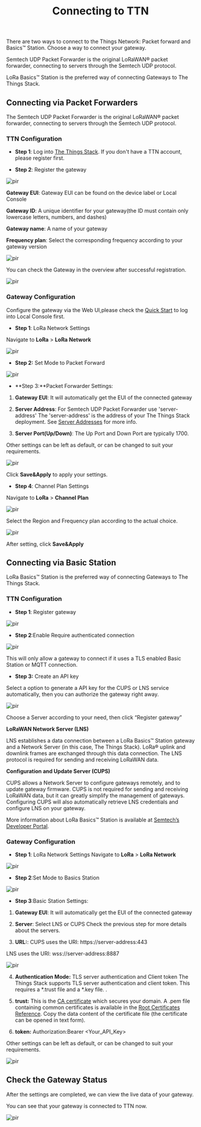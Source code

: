 ﻿---
description: Connect SenseCAP M2 Multi-Platform Gateway to TTN
title: Connecting to TTN
keywords:
- SenseCAP Network
image: https://files.seeedstudio.com/wiki/wiki-platform/S-tempor.png
last_update:
  date: 07/14/2023
  author: Jessie
---



There are two ways to connect to the Things Network: Packet forward and Basics™ Station. Choose a way to connect your gateway.

Semtech UDP Packet Forwarder is the original LoRaWAN® packet forwarder, connecting to servers through the Semtech UDP protocol.

LoRa Basics™ Station is the preferred way of connecting Gateways to The Things Stack.

## **Connecting via Packet Forwarders**

The Semtech UDP Packet Forwarder is the original LoRaWAN® packet forwarder, connecting to servers through the Semtech UDP protocol.

### TTN Configuration

* **Step 1**: Log into [The Things Stack](https://eu1.cloud.thethings.network/console). If you don't have a TTN account, please register first.

* **Step 2**: Register the gateway

<p style={{textAlign: 'center'}}><img src="https://files.seeedstudio.com/wiki/SenseCAP/M2_Multi-Platform/register2.png" alt="pir" width={600} height="auto" /></p>


**Gateway EUI**: Gateway EUI can be found on the device label or Local Console

**Gateway ID**: A unique identifier for your gateway(the ID must contain only lowercase letters, numbers, and dashes)

**Gateway name**: A name of your gateway

**Frequency plan**: Select the corresponding frequency according to your gateway version

<p style={{textAlign: 'center'}}><img src="https://files.seeedstudio.com/wiki/SenseCAP/M2_Multi-Platform/set1.png" alt="pir" width={600} height="auto" /></p>



You can check the Gateway in the overview after successful registration.

<p style={{textAlign: 'center'}}><img src="https://files.seeedstudio.com/wiki/SenseCAP/M2_Multi-Platform/set2.png" alt="pir" width={600} height="auto" /></p>



### Gateway Configuration

Configure the gateway via the Web UI,please check the [Quick Start](https://files.seeedstudio.com/products/SenseCAP/M2_Multi-Platform_Gateway/Quick_Start_for_SenseCAP_Gateway_&_Sensors.pdf) to log into Local Console first.

* **Step 1**: LoRa Network Settings

Navigate to **LoRa** > **LoRa** **Network** 

<p style={{textAlign: 'center'}}><img src="https://files.seeedstudio.com/wiki/SenseCAP/M2_Multi-Platform/lora_network.png" alt="pir" width={600} height="auto" /></p>

* **Step 2:** Set Mode to Packet Forward

<p style={{textAlign: 'center'}}><img src="https://files.seeedstudio.com/wiki/SenseCAP/M2_Multi-Platform/packet.png" alt="pir" width={600} height="auto" /></p>

* **Step 3:**Packet Forwarder Settings:

1. **Gateway EUI**: It will automatically get the EUI of the connected gateway 

2. **Server Address**: 
For Semtech UDP Packet Forwarder use 'server-address'
The 'server-address' is the address of your The Things Stack deployment. 
See [Server Addresses](https://www.thethingsindustries.com/docs/the-things-stack/concepts/server-addresses/) for more info.

3. **Server Port(Up/Down)**: The Up Port and Down Port are typically 1700.

Other settings can be left as default, or can be changed to suit your requirements.

<p style={{textAlign: 'center'}}><img src="https://files.seeedstudio.com/wiki/SenseCAP/M2_Multi-Platform/server_address.png" alt="pir" width={600} height="auto" /></p>


Click **Save&Apply** to apply your settings.

* **Step 4**: Channel Plan Settings

Navigate to **LoRa** > **Channel Plan** 

<p style={{textAlign: 'center'}}><img src="https://files.seeedstudio.com/wiki/SenseCAP/M2_Multi-Platform/lora_network.png" alt="pir" width={600} height="auto" /></p>

Select the Region and Frequency plan according to the actual choice.


<p style={{textAlign: 'center'}}><img src="https://files.seeedstudio.com/wiki/SenseCAP/M2_Multi-Platform/setting3.png" alt="pir" width={600} height="auto" /></p>

After setting, click **Save&Apply**





## **Connecting via Basic Station**

LoRa Basics™ Station is the preferred way of connecting Gateways to The Things Stack.

### TTN Configuration


* **Step 1**: Register gateway

<p style={{textAlign: 'center'}}><img src="https://files.seeedstudio.com/wiki/SenseCAP/M2_Multi-Platform/register2.png" alt="pir" width={600} height="auto" /></p>

* **Step 2**:Enable Require authenticated connection

<p style={{textAlign: 'center'}}><img src="https://files.seeedstudio.com/wiki/SenseCAP/M2_Multi-Platform/enable_setting.png" alt="pir" width={600} height="auto" /></p>

This will only allow a gateway to connect if it uses a TLS enabled Basic Station or MQTT connection. 


* **Step 3:** Create an API key

Select a option to generate a API key for the CUPS or LNS service automatically, then you can authorize the gateway right away.

<p style={{textAlign: 'center'}}><img src="https://files.seeedstudio.com/wiki/SenseCAP/M2_Multi-Platform/APIkey.png" alt="pir" width={600} height="auto" /></p>


Choose a Server according to your need, then click “Register gateway”

**LoRaWAN Network Server (LNS)**

LNS establishes a data connection between a LoRa Basics™ Station gateway and a Network Server (in this case, The Things Stack). LoRa® uplink and downlink frames are exchanged through this data connection. The LNS protocol is required for sending and receiving LoRaWAN data.

**Configuration and Update Server (CUPS)**

CUPS allows a Network Server to configure gateways remotely, and to update gateway firmware. CUPS is not required for sending and receiving LoRaWAN data, but it can greatly simplify the management of gateways. Configuring CUPS will also automatically retrieve LNS credentials and configure LNS on your gateway.

More information about LoRa Basics™ Station is available at [Semtech’s Developer Portal](https://lora-developers.semtech.com/resources/tools/lora-basics/lora-basics-for-gateways/).





### Gateway Configuration

* **Step 1**: LoRa Network Settings
Navigate to **LoRa** > **LoRa Network**

<p style={{textAlign: 'center'}}><img src="https://files.seeedstudio.com/wiki/SenseCAP/M2_Multi-Platform/lora_network.png" alt="pir" width={600} height="auto" /></p>



* **Step 2**:Set Mode to Basics Station

<p style={{textAlign: 'center'}}><img src="https://files.seeedstudio.com/wiki/SenseCAP/M2_Multi-Platform/basic.png" alt="pir" width={600} height="auto" /></p>



* **Step 3**:Basic Station Settings:

1. **Gateway EUI**: It will automatically get the EUI of the connected gateway 

2. **Server**: Select LNS or CUPS
Check the previous step for more details about the servers.

3. **URL:**:
CUPS uses the URI: https://server-address:443

LNS uses the URI: wss://server-address:8887

<p style={{textAlign: 'center'}}><img src="https://files.seeedstudio.com/wiki/SenseCAP/M2_Multi-Platform/url.png" alt="pir" width={600} height="auto" /></p>


4. **Authentication Mode:** TLS server authentication and Client token
The Things Stack supports TLS server authentication and client token. This requires a *.trust file and a *.key file. .

5. **trust:** This is the [CA certificate](https://en.wikipedia.org/wiki/Certificate_authority) which secures your domain. 
A .pem file containing common certificates is available in the [Root Certificates Reference](https://www.thethingsindustries.com/docs/reference/root-certificates/).
Copy the data content of the certificate file (the certificate can be opened in text form).



6. **token:** Authorization:Bearer <Your_API_Key>

Other settings can be left as default, or can be changed to suit your requirements.

<p style={{textAlign: 'center'}}><img src="https://files.seeedstudio.com/wiki/SenseCAP/M2_Multi-Platform/token.png" alt="pir" width={600} height="auto" /></p>



## Check the Gateway Status
After the settings are completed, we can view the live data of your gateway.

You can see that your gateway is connected to TTN now.

<p style={{textAlign: 'center'}}><img src="https://files.seeedstudio.com/wiki/SenseCAP/M2_Multi-Platform/status.png" alt="pir" width={600} height="auto" /></p>
